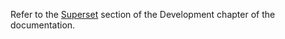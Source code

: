 Refer to the [Superset](development-instructions.html#superset) section of the Development chapter of the documentation.
